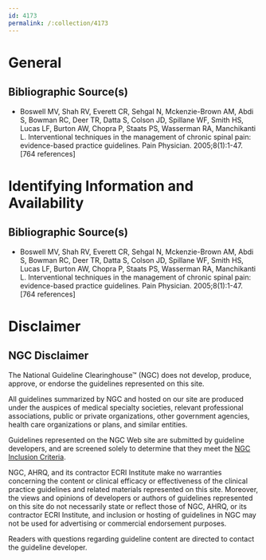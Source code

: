 ```yaml
---
id: 4173
permalink: /:collection/4173
---
```


# General

## Bibliographic Source(s)

- Boswell MV, Shah RV, Everett CR, Sehgal N, Mckenzie-Brown AM, Abdi S, Bowman RC, Deer TR, Datta S, Colson JD, Spillane WF, Smith HS, Lucas LF, Burton AW, Chopra P, Staats PS, Wasserman RA, Manchikanti L. Interventional techniques in the management of chronic spinal pain: evidence-based practice guidelines. Pain Physician. 2005;8(1):1-47. [764 references]

# Identifying Information and Availability

## Bibliographic Source(s)

- Boswell MV, Shah RV, Everett CR, Sehgal N, Mckenzie-Brown AM, Abdi S, Bowman RC, Deer TR, Datta S, Colson JD, Spillane WF, Smith HS, Lucas LF, Burton AW, Chopra P, Staats PS, Wasserman RA, Manchikanti L. Interventional techniques in the management of chronic spinal pain: evidence-based practice guidelines. Pain Physician. 2005;8(1):1-47. [764 references]

# Disclaimer

## NGC Disclaimer

The National Guideline Clearinghouse™ (NGC) does not develop, produce, approve, or endorse the guidelines represented on this site.

All guidelines summarized by NGC and hosted on our site are produced under the auspices of medical specialty societies, relevant professional associations, public or private organizations, other government agencies, health care organizations or plans, and similar entities.

Guidelines represented on the NGC Web site are submitted by guideline developers, and are screened solely to determine that they meet the [NGC Inclusion Criteria](/help-and-about/summaries/inclusion-criteria).

NGC, AHRQ, and its contractor ECRI Institute make no warranties concerning the content or clinical efficacy or effectiveness of the clinical practice guidelines and related materials represented on this site. Moreover, the views and opinions of developers or authors of guidelines represented on this site do not necessarily state or reflect those of NGC, AHRQ, or its contractor ECRI Institute, and inclusion or hosting of guidelines in NGC may not be used for advertising or commercial endorsement purposes.

Readers with questions regarding guideline content are directed to contact the guideline developer.


